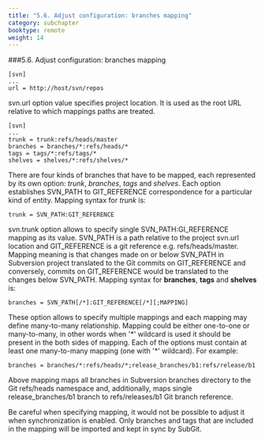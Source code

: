 ```yaml
---
title: "5.6. Adjust configuration: branches mapping"
category: subchapter
booktype: remote
weight: 14
---
```

###5.6. Adjust configuration: branches mapping

    [svn]
    ...
    url = http://host/svn/repos

svn.url option value specifies project location. It is used as the root URL relative to which mappings paths are treated.

    [svn]
    ...
    trunk = trunk:refs/heads/master
    branches = branches/*:refs/heads/*
    tags = tags/*:refs/tags/*
    shelves = shelves/*:refs/shelves/*

There are four kinds of branches that have to be mapped, each represented by its own option: *trunk*, *branches*, *tags* and *shelves*. Each option establishes SVN\_PATH to GIT\_REFERENCE correspondence for a particular kind of entity. Mapping syntax for *trunk* is:

    trunk = SVN_PATH:GIT_REFERENCE

svn.trunk option allows to specify single SVN\_PATH:GI\_REFERENCE mapping as its value. SVN\_PATH is a path relative to the project svn.url location and GIT\_REFERENCE is a git reference e.g. refs/heads/master. Mapping meaning is that changes made on or below SVN\_PATH in Subversion project translated to the Git commits on GIT\_REFERENCE and conversely, commits on GIT\_REFERENCE would be translated to the changes below SVN\_PATH. Mapping syntax for **branches**, **tags** and **shelves** is:

    branches = SVN_PATH[/*]:GIT_REFERENCE[/*][;MAPPING]

These option allows to specify multiple mappings and each mapping may define many-to-many relationship. Mapping could be either one-to-one or many-to-many, in other words when '\*' wildcard is used it should be present in the both sides of mapping. Each of the options must contain at least one many-to-many mapping (one with '\*' wildcard). For example:

    branches = branches/*:refs/heads/*;release_branches/b1:refs/release/b1

Above mapping maps all branches in Subversion branches directory to the Git refs/heads namespace and, additionally, maps single release\_branches/b1 branch to refs/releases/b1 Git branch reference.

Be careful when specifying mapping, it would not be possible to adjust it when synchronization is enabled. Only branches and tags that are included in the mapping will be imported and kept in sync by SubGit.

[](#up)